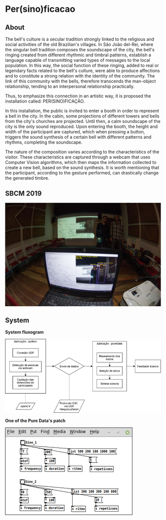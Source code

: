 # Per(sino)ficacao


About
-----
The bell's culture is a secular tradition strongly linked to the religious and social activities of the old Brazilian's villages. 
In São João del-Rei, where the singular bell tradition composes the soundscape of the city, the bell's ringing created from different rhythmic and timbral patterns, establish a language capable of transmitting varied types of messages to the local population.
In this way, the social function of these ringing, added to real or legendary facts related to the bell's culture, were able to produce affections and to constitute a strong relation with the identity of the community.
The link of this community with the bells, therefore transcends the man-object relationship, tending to an interpersonal relationship practically.

Thus, to emphasize this connection in an artistic way, it is proposed the installation called: PER(SINO)FICAÇÂO.

In this installation, the public is invited to enter a booth in order to represent a bell in the city.
In the cabin, some projections of different towers and bells from the city's churches are projected.
Until then, a calm soundscape of the city is the only sound reproduced.
Upon entering the booth, the height and width of the participant are captured, which when pressing a button, triggers the sound synthesis of a certain bell with different patterns and rhythms, completing the soundscape.

The nature of the composition varies according to the characteristics of the visitor.
These characteristics are captured through a webcam that uses Computer Vision algorithms, which then maps the information collected to create a new bell, based on the sound synthesis.
It is worth mentioning that the participant, according to the gesture performed, can drastically change the generated timbre.


SBCM 2019
---------

![GitHub Logo](/images/TM2_5718(1).jpg)


System
----------------




<b>System fluxogram</b>

![GitHub Logo](/images/systemFluxogram(1).jpg)


<b>One of the Pure Data's patch</b>

![GitHub Logo](/images/sinosPD(1).png)
